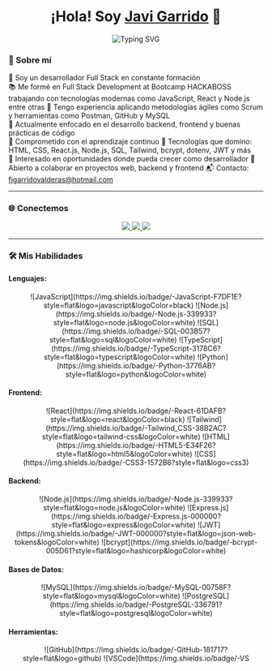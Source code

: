 <h1 align="center">¡Hola! Soy <a href="https://github.com/JaviGarrido13">Javi Garrido</a> 👋</h1>

<p align="center">
  <img src="https://readme-typing-svg.herokuapp.com?font=Fira+Code&size=22&pause=1000&color=F78C6C&center=true&vCenter=true&width=750&lines=Desarrollador+Fullstack+en+constante+formación;Fan+del+Backend+y+el+código+limpio;Construyendo+con+JavaScript+y+React;Los+detalles+marcan+la+diferencia" alt="Typing SVG" />
</p>

### 🚀 Sobre mí
💼 Soy un desarrollador Full Stack en constante formación  
📚 Me formé en Full Stack Development at Bootcamp HACKABOSS trabajando con tecnologías modernas como JavaScript, React y Node.js entre otras
🧩 Tengo experiencia aplicando metodologías ágiles como Scrum y herramientas como Postman, GitHub y MySQL  
🔭 Actualmente enfocado en el desarrollo backend, frontend y buenas prácticas de código  
🌱 Comprometido con el aprendizaje continuo
🚀 Tecnologías que domino: HTML, CSS, React.js, Node.js, SQL, Tailwind, bcrypt, dotenv, JWT y más  
🎯 Interesado en oportunidades donde pueda crecer como desarrollador
🤝 Abierto a colaborar en proyectos web, backend y frontend 
📬 Contacto: fjgarridovalderas@hotmail.com  

---

### 🌐 Conectemos

<p align="center">
  <a href="mailto:fjgarridovalderas@hotmail.com">
    <img src="https://img.shields.io/badge/-Email-D14836?style=flat&logo=gmail&logoColor=white" />
  </a>
  <a href="https://www.linkedin.com/in/francisco-javier-garrido-valderas-030860328/">
    <img src="https://img.shields.io/badge/-LinkedIn-0A66C2?style=flat&logo=linkedin&logoColor=white" />
  </a>
  <a href="https://github.com/JaviGarrido13">
    <img src="https://img.shields.io/badge/-GitHub-black?style=flat&logo=github" />
  </a>
</p>

---

### 🛠️ **Mis Habilidades**

#### **Lenguajes:**
<p align="center">
  ![JavaScript](https://img.shields.io/badge/-JavaScript-F7DF1E?style=flat&logo=javascript&logoColor=black)  
  ![Node.js](https://img.shields.io/badge/-Node.js-339933?style=flat&logo=node.js&logoColor=white)  
  ![SQL](https://img.shields.io/badge/-SQL-003B57?style=flat&logo=sql&logoColor=white)  
  ![TypeScript](https://img.shields.io/badge/-TypeScript-3178C6?style=flat&logo=typescript&logoColor=white)  
  ![Python](https://img.shields.io/badge/-Python-3776AB?style=flat&logo=python&logoColor=white)
</p>

#### **Frontend:**
<p align="center">
  ![React](https://img.shields.io/badge/-React-61DAFB?style=flat&logo=react&logoColor=black)  
  ![Tailwind](https://img.shields.io/badge/-Tailwind_CSS-38B2AC?style=flat&logo=tailwind-css&logoColor=white)  
  ![HTML](https://img.shields.io/badge/-HTML5-E34F26?style=flat&logo=html5&logoColor=white)  
  ![CSS](https://img.shields.io/badge/-CSS3-1572B6?style=flat&logo=css3)
</p>

#### **Backend:**
<p align="center">
  ![Node.js](https://img.shields.io/badge/-Node.js-339933?style=flat&logo=node.js&logoColor=white)  
  ![Express.js](https://img.shields.io/badge/-Express.js-000000?style=flat&logo=express&logoColor=white)  
  ![JWT](https://img.shields.io/badge/-JWT-000000?style=flat&logo=json-web-tokens&logoColor=white)  
  ![bcrypt](https://img.shields.io/badge/-bcrypt-005D61?style=flat&logo=hashicorp&logoColor=white)
</p>

#### **Bases de Datos:**
<p align="center">
  ![MySQL](https://img.shields.io/badge/-MySQL-00758F?style=flat&logo=mysql&logoColor=white)  
  ![PostgreSQL](https://img.shields.io/badge/-PostgreSQL-336791?style=flat&logo=postgresql&logoColor=white)
</p>

#### **Herramientas:**
<p align="center">
  ![GitHub](https://img.shields.io/badge/-GitHub-181717?style=flat&logo=github)  
  ![VSCode](https://img.shields.io/badge/-VS
